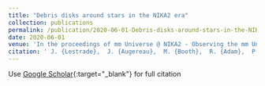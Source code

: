 ```yaml
---
title: "Debris disks around stars in the NIKA2 era"
collection: publications
permalink: /publication/2020-06-01-Debris-disks-around-stars-in-the-NIKA2-era
date: 2020-06-01
venue: 'In the proceedings of mm Universe @ NIKA2 - Observing the mm Universe with the NIKA2 Camera'
citation: ' J. {Lestrade},  J. {Augereau},  M. {Booth},  R. {Adam},  P. {Ade},  P. {Andr{\&apos;e}},  A. {Andrianasolo},  H. {Aussel},  A. {Beelen},  A. {Beno{\^\i}t},  A. {Bideaud},  O. {Bourrion},  M. {Calvo},  A. {Catalano},  B. {Comis},  M. {De Petris},  F. {D{\&apos;e}sert},  S. {Doyle},  E. {Driessen},  A. {Gomez},  J. {Goupy},  W. {Holland},  F. {K{\&apos;e}ruzor{\&apos;e}},  C. {Kramer},  B. {Ladjelate},  G. {Lagache},  S. {Leclercq},  C. {Lef{\`e}vre},  J. {Mac{\&apos;\i}as-P{\&apos;e}rez},  P. {Mauskopf},  F. {Mayet},  A. {Monfardini},  L. {Perotto},  G. {Pisano},  N. {Ponthieu},  V. {Rev{\&apos;e}ret},  A. {Ritacco},  C. {Romero},  H. {Roussel},  F. {Ruppin},  K. {Schuster},  S. {Shu},  A. {Sievers},  P. {Th{\&apos;e}bault},  C. {Tucker},  R. {Zylka}, &quot;Debris disks around stars in the NIKA2 era.&quot; In the proceedings of mm Universe @ NIKA2 - Observing the mm Universe with the NIKA2 Camera, 2020.'
---
```

Use [Google Scholar](https://scholar.google.com/scholar?q=Debris+disks+around+stars+in+the+NIKA2+era){:target="_blank"} for full citation